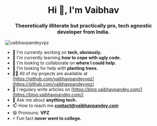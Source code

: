 <h1 align="center">Hi 👋, I'm Vaibhav</h1>
<h3 align="center">Theoretically illiterate but practically pro, tech agnostic developer from India.</h3>

<p align="left"> <img src="https://komarev.com/ghpvc/?username=vaibhavpandeyvpz" alt="vaibhavpandeyvpz" /> </p>

- 🔭 I'm currently working on **tech, obviously.**
- 🌱 I'm currently learning **how to cope with ugly code.**
- 👯 I'm looking to collaborate on **where I could help.**
- 🤝 I'm looking for help with **planting trees.**
- 👨‍💻 All of my projects are available at [https://github.com/vaibhavpandeyvpz](https://github.com/vaibhavpandeyvpz)
- 📝 I regulary write articles on [https://blog.vaibhavpandey.com/](https://blog.vaibhavpandey.com/)
- 💬 Ask me about **anything tech.**
- 📫 How to reach me **contact@vaibhavpandey.com**
- 😄 Pronouns: **VPZ**
- ⚡ Fun fact **never went to college.**

